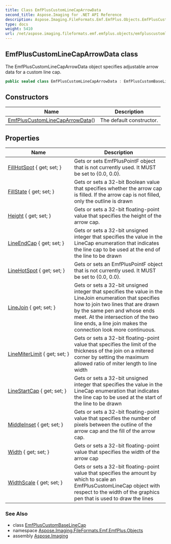 ```yaml
---
title: Class EmfPlusCustomLineCapArrowData
second_title: Aspose.Imaging for .NET API Reference
description: Aspose.Imaging.FileFormats.Emf.EmfPlus.Objects.EmfPlusCustomLineCapArrowData class. The EmfPlusCustomLineCapArrowData object specifies adjustable arrow data for a custom line cap
type: docs
weight: 5410
url: /net/aspose.imaging.fileformats.emf.emfplus.objects/emfpluscustomlinecaparrowdata/
---
```

## EmfPlusCustomLineCapArrowData class

The EmfPlusCustomLineCapArrowData object specifies adjustable arrow data for a custom line cap.

```csharp
public sealed class EmfPlusCustomLineCapArrowData : EmfPlusCustomBaseLineCap
```

## Constructors

| Name | Description |
| --- | --- |
| [EmfPlusCustomLineCapArrowData](emfpluscustomlinecaparrowdata/)() | The default constructor. |

## Properties

| Name | Description |
| --- | --- |
| [FillHotSpot](../../aspose.imaging.fileformats.emf.emfplus.objects/emfpluscustomlinecaparrowdata/fillhotspot/) { get; set; } | Gets or sets EmfPlusPointF object that is not currently used. It MUST be set to {0.0, 0.0}. |
| [FillState](../../aspose.imaging.fileformats.emf.emfplus.objects/emfpluscustomlinecaparrowdata/fillstate/) { get; set; } | Gets or sets a 32-bit Boolean value that specifies whether the arrow cap is filled. If the arrow cap is not filled, only the outline is drawn |
| [Height](../../aspose.imaging.fileformats.emf.emfplus.objects/emfpluscustomlinecaparrowdata/height/) { get; set; } | Gets or sets a 32-bit floating-point value that specifies the height of the arrow cap. |
| [LineEndCap](../../aspose.imaging.fileformats.emf.emfplus.objects/emfpluscustomlinecaparrowdata/lineendcap/) { get; set; } | Gets or sets a 32-bit unsigned integer that specifies the value in the LineCap enumeration that indicates the line cap to be used at the end of the line to be drawn |
| [LineHotSpot](../../aspose.imaging.fileformats.emf.emfplus.objects/emfpluscustomlinecaparrowdata/linehotspot/) { get; set; } | Gets or sets an EmfPlusPointF object that is not currently used. It MUST be set to {0.0, 0.0}. |
| [LineJoin](../../aspose.imaging.fileformats.emf.emfplus.objects/emfpluscustomlinecaparrowdata/linejoin/) { get; set; } | Gets or sets a 32-bit unsigned integer that specifies the value in the LineJoin enumeration that specifies how to join two lines that are drawn by the same pen and whose ends meet. At the intersection of the two line ends, a line join makes the connection look more continuous. |
| [LineMiterLimit](../../aspose.imaging.fileformats.emf.emfplus.objects/emfpluscustomlinecaparrowdata/linemiterlimit/) { get; set; } | Gets or sets a 32-bit floating-point value that specifies the limit of the thickness of the join on a mitered corner by setting the maximum allowed ratio of miter length to line width |
| [LineStartCap](../../aspose.imaging.fileformats.emf.emfplus.objects/emfpluscustomlinecaparrowdata/linestartcap/) { get; set; } | Gets or sets a 32-bit unsigned integer that specifies the value in the LineCap enumeration that indicates the line cap to be used at the start of the line to be drawn |
| [MiddleInset](../../aspose.imaging.fileformats.emf.emfplus.objects/emfpluscustomlinecaparrowdata/middleinset/) { get; set; } | Gets or sets a 32-bit floating-point value that specifies the number of pixels between the outline of the arrow cap and the fill of the arrow cap. |
| [Width](../../aspose.imaging.fileformats.emf.emfplus.objects/emfpluscustomlinecaparrowdata/width/) { get; set; } | Gets or sets a 32-bit floating-point value that specifies the width of the arrow cap |
| [WidthScale](../../aspose.imaging.fileformats.emf.emfplus.objects/emfpluscustomlinecaparrowdata/widthscale/) { get; set; } | Gets or sets a 32-bit floating-point value that specifies the amount by which to scale an EmfPlusCustomLineCap object with respect to the width of the graphics pen that is used to draw the lines |

### See Also

* class [EmfPlusCustomBaseLineCap](../emfpluscustombaselinecap/)
* namespace [Aspose.Imaging.FileFormats.Emf.EmfPlus.Objects](../../aspose.imaging.fileformats.emf.emfplus.objects/)
* assembly [Aspose.Imaging](../../)


